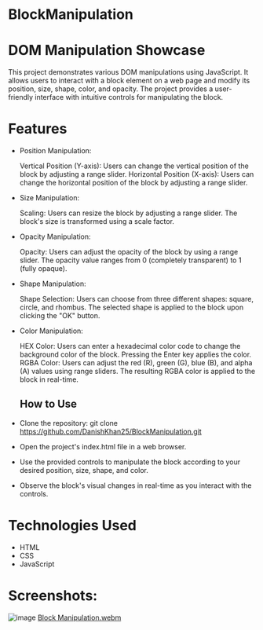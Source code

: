 # BlockManipulation
# DOM Manipulation Showcase

This project demonstrates various DOM manipulations using JavaScript. It allows users to interact with a block element on a web page and modify its position, size, shape, color, and opacity. The project provides a user-friendly interface with intuitive controls for manipulating the block.

# Features
- Position Manipulation:

  Vertical Position (Y-axis): Users can change the vertical position of the block by adjusting a range slider.
  Horizontal Position (X-axis): Users can change the horizontal position of the block by adjusting a range slider.
- Size Manipulation:

  Scaling: Users can resize the block by adjusting a range slider. The block's size is transformed using a scale factor.

- Opacity Manipulation:

  Opacity: Users can adjust the opacity of the block by using a range slider. The opacity value ranges from 0 (completely transparent) to 1 (fully opaque).

- Shape Manipulation:

  Shape Selection: Users can choose from three different shapes: square, circle, and rhombus. The selected shape is applied to the block upon clicking the "OK" button.

- Color Manipulation:

  HEX Color: Users can enter a hexadecimal color code to change the background color of the block. Pressing the Enter key applies the color.
  RGBA Color: Users can adjust the red (R), green (G), blue (B), and alpha (A) values using range sliders. The resulting RGBA color is applied to the block in real-time.
  
  ## How to Use

- Clone the repository: git clone https://github.com/DanishKhan25/BlockManipulation.git
- Open the project's index.html file in a web browser.
- Use the provided controls to manipulate the block according to your desired position, size, shape, and color.
- Observe the block's visual changes in real-time as you interact with the controls.

# Technologies Used

- HTML
- CSS
- JavaScript


# Screenshots:

![image](https://github.com/DanishKhan25/BlockManipulation/assets/115468271/623a4b50-f526-46df-a580-107f749993e0)
[Block Manipulation.webm](https://github.com/DanishKhan25/BlockManipulation/assets/115468271/4cf24b60-2d84-4723-ba50-f431fd3b6b5e)
